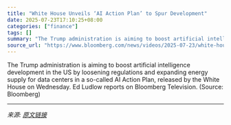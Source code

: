 ```yaml
---
title: "White House Unveils ‘AI Action Plan’ to Spur Development"
date: 2025-07-23T17:10:25+08:00
categories: ["finance"]
tags: []
summary: "The Trump administration is aiming to boost artificial intelligence development in the US by loosening regulations and expanding energy supply for data centers in a so-called AI Action Plan, released "
source_url: "https://www.bloomberg.com/news/videos/2025-07-23/white-house-unveils-ai-action-plan-to-spur-development-video"
---
```


The Trump administration is aiming to boost artificial intelligence development in the US by loosening regulations and expanding energy supply for data centers in a so-called AI Action Plan, released by the White House on Wednesday. Ed Ludlow reports on Bloomberg Television. (Source: Bloomberg)

---

*来源: [原文链接](https://www.bloomberg.com/news/videos/2025-07-23/white-house-unveils-ai-action-plan-to-spur-development-video)*
